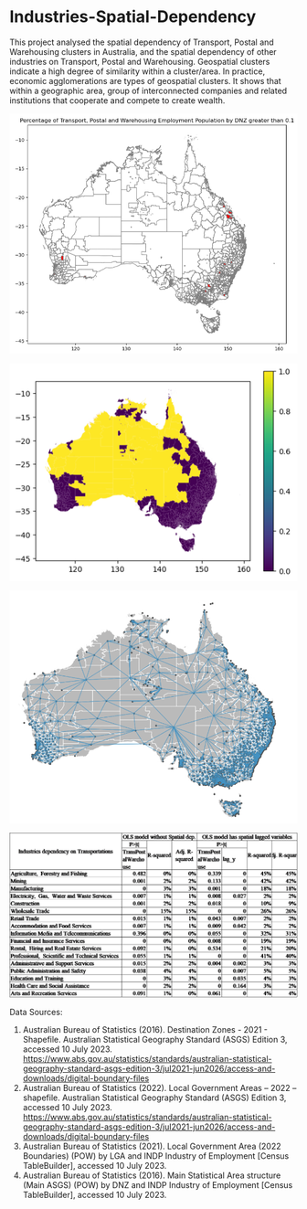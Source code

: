 # Industries-Spatial-Dependency

This project analysed the spatial dependency of Transport, Postal and Warehousing clusters in Australia, and the spatial dependency of other industries on Transport, Postal and Warehousing.
Geospatial clusters indicate a high degree of similarity within a cluster/area. In practice, economic agglomerations are types of geospatial clusters. 
It shows that within a geographic area, group of interconnected companies and related institutions that cooperate and compete to create wealth. 

![](/fig/TPWEmpPop0.1.png "Percentage of Transport, Postal and Warehousing Employment population greater than 0.1 by DNZ")

![](/fig/PCAofTPW.png "PCA plot for the geometry and the percentage of Transport, Postal and Warehousing Employment population by destination zone")

![](/fig/GlobalMoranQ.png "Global Moran’s I (Queen) with Moran’s index 0.2242 and p-value 0.0")

![](/fig/OLSofTPW.png "OLS regression summary for Transport, Postal and Warehousing and different industries by LGA with and without considering spatial dependency")

Data Sources:
1. Australian Bureau of Statistics (2016). Destination Zones - 2021 - Shapefile. Australian Statistical Geography Standard (ASGS) Edition 3, accessed 10 July 2023. https://www.abs.gov.au/statistics/standards/australian-statistical-geography-standard-asgs-edition-3/jul2021-jun2026/access-and-downloads/digital-boundary-files
2. Australian Bureau of Statistics (2022). Local Government Areas – 2022 – shapefile. Australian Statistical Geography Standard (ASGS) Edition 3, accessed 10 July 2023. https://www.abs.gov.au/statistics/standards/australian-statistical-geography-standard-asgs-edition-3/jul2021-jun2026/access-and-downloads/digital-boundary-files
3. Australian Bureau of Statistics (2021). Local Government Area (2022 Boundaries) (POW) by LGA and INDP Industry of Employment [Census TableBuilder], accessed 10 July 2023. 
4. Australian Bureau of Statistics (2016). Main Statistical Area structure (Main ASGS) (POW) by DNZ and INDP Industry of Employment [Census TableBuilder], accessed 10 July 2023.
